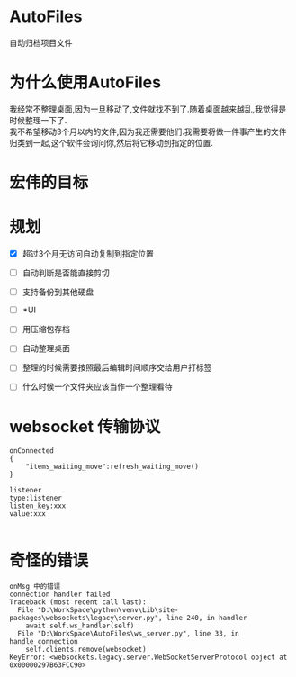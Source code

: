 # AutoFiles

自动归档项目文件

# 为什么使用AutoFiles
我经常不整理桌面,因为一旦移动了,文件就找不到了.随着桌面越来越乱,我觉得是时候整理一下了.  
我不希望移动3个月以内的文件,因为我还需要他们.我需要将做一件事产生的文件归类到一起,这个软件会询问你,然后将它移动到指定的位置.

# 宏伟的目标

# 规划

- [x] 超过3个月无访问自动复制到指定位置
- [ ] 自动判断是否能直接剪切
- [ ] 支持备份到其他硬盘
- [ ] *UI
- [ ] 用压缩包存档

- [ ] 自动整理桌面
- [ ] 整理的时候需要按照最后编辑时间顺序交给用户打标签
- [ ] 什么时候一个文件夹应该当作一个整理看待

# websocket 传输协议

```
onConnected
{
    "items_waiting_move":refresh_waiting_move()
}

listener
type:listener
listen_key:xxx
value:xxx


```


# 奇怪的错误
```
onMsg 中的错误
connection handler failed
Traceback (most recent call last):
  File "D:\WorkSpace\python\venv\Lib\site-packages\websockets\legacy\server.py", line 240, in handler
    await self.ws_handler(self)
  File "D:\WorkSpace\AutoFiles\ws_server.py", line 33, in handle_connection
    self.clients.remove(websocket)
KeyError: <websockets.legacy.server.WebSocketServerProtocol object at 0x00000297B63FCC90>
```














